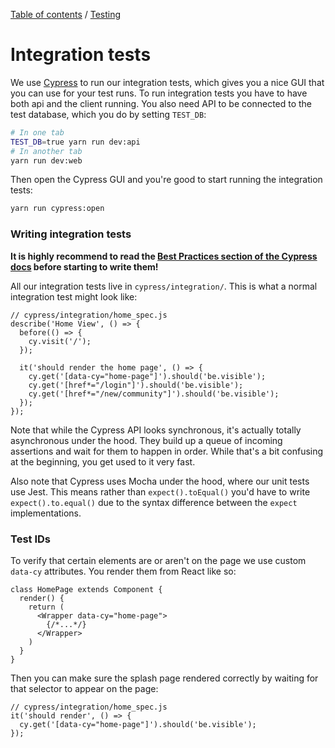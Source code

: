 [Table of contents](../readme.md) / [Testing](./intro.md)

# Integration tests

We use [Cypress](https://cypress.io) to run our integration tests, which gives you a nice GUI that you can use for your test runs. To run integration tests you have to have both api and the client running. You also need API to be connected to the test database, which you do by setting `TEST_DB`:

```sh
# In one tab
TEST_DB=true yarn run dev:api
# In another tab
yarn run dev:web
```

Then open the Cypress GUI and you're good to start running the integration tests:

```sh
yarn run cypress:open
```

### Writing integration tests

**It is highly recommend to read the [Best Practices section of the Cypress docs](https://docs.cypress.io/guides/references/best-practices.html) before starting to write them!**

All our integration tests live in `cypress/integration/`. This is what a normal integration test might look like:

```JS
// cypress/integration/home_spec.js
describe('Home View', () => {
  before(() => {
    cy.visit('/');
  });

  it('should render the home page', () => {
    cy.get('[data-cy="home-page"]').should('be.visible');
    cy.get('[href*="/login"]').should('be.visible');
    cy.get('[href*="/new/community"]').should('be.visible');
  });
});
```

Note that while the Cypress API looks synchronous, it's actually totally asynchronous under the hood. They build up a queue of incoming assertions and wait for them to happen in order. While that's a bit confusing at the beginning, you get used to it very fast.

Also note that Cypress uses Mocha under the hood, where our unit tests use Jest. This means rather than `expect().toEqual()` you'd have to write `expect().to.equal()` due to the syntax difference between the `expect` implementations.

### Test IDs

To verify that certain elements are or aren't on the page we use custom `data-cy` attributes. You render them from React like so:

```JS
class HomePage extends Component {
  render() {
    return (
      <Wrapper data-cy="home-page">
        {/*...*/}
      </Wrapper>
    )
  }
}
```

Then you can make sure the splash page rendered correctly by waiting for that selector to appear on the page:

```JS
// cypress/integration/home_spec.js
it('should render', () => {
  cy.get('[data-cy="home-page"]').should('be.visible');
});
```


